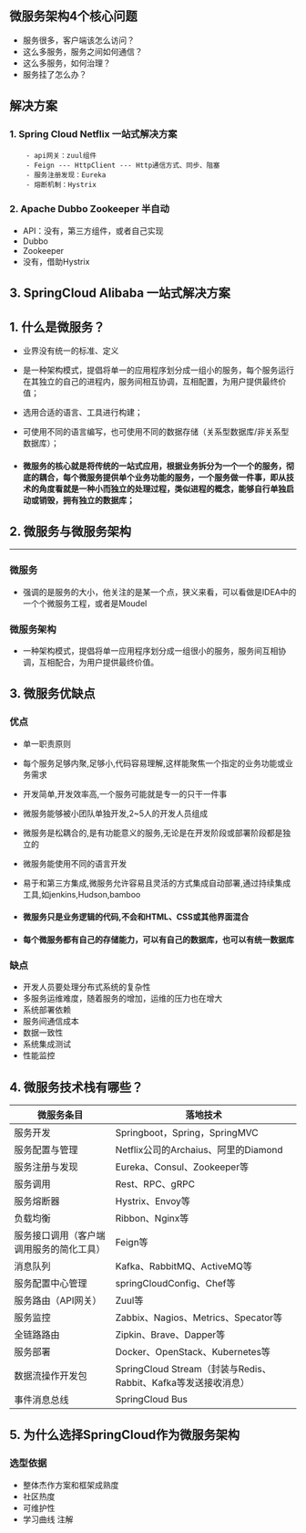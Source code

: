 ## 微服务架构4个核心问题

* 服务很多，客户端该怎么访问？
* 这么多服务，服务之间如何通信？
* 这么多服务，如何治理？
* 服务挂了怎么办？

## 解决方案

### 1. Spring Cloud Netflix 一站式解决方案

		- api网关：zuul组件
		- Feign --- HttpClient --- Http通信方式、同步、阻塞
		- 服务注册发现：Eureka
		- 熔断机制：Hystrix

### 2. Apache Dubbo Zookeeper 半自动

* API：没有，第三方组件，或者自己实现
* Dubbo
* Zookeeper
* 没有，借助Hystrix

## 3. SpringCloud Alibaba 一站式解决方案



## 1. 什么是微服务？

* 业界没有统一的标准、定义

* 是一种架构模式，提倡将单一的应用程序划分成一组小的服务，每个服务运行在其独立的自己的进程内，服务间相互协调，互相配置，为用户提供最终价值；

* 选用合适的语言、工具进行构建；

* 可使用不同的语言编写，也可使用不同的数据存储（关系型数据库/非关系型数据库）；

* ####  微服务的核心就是将传统的一站式应用，根据业务拆分为一个一个的服务，彻底的耦合，每个微服务提供单个业务功能的服务，一个服务做一件事，即从技术的角度看就是一种小而独立的处理过程，类似进程的概念，能够自行单独启动或销毁，拥有独立的数据库；

## 2. 微服务与微服务架构

----

### 微服务

* 强调的是服务的大小，他关注的是某一个点，狭义来看，可以看做是IDEA中的一个个微服务工程，或者是Moudel

### 微服务架构

* 一种架构模式，提倡将单一应用程序划分成一组很小的服务，服务间互相协调，互相配合，为用户提供最终价值。

## 3. 微服务优缺点

### 优点

* 单一职责原则

* 每个服务足够内聚,足够小,代码容易理解,这样能聚焦一个指定的业务功能或业务需求

* 开发简单,开发效率高,一个服务可能就是专一的只干一件事

* 微服务能够被小团队单独开发,2~5人的开发人员组成

* 微服务是松耦合的,是有功能意义的服务,无论是在开发阶段或部署阶段都是独立的

* 微服务能使用不同的语言开发

* 易于和第三方集成,微服务允许容易且灵活的方式集成自动部署,通过持续集成工具,如jenkins,Hudson,bamboo

* #### 微服务只是业务逻辑的代码,不会和HTML、CSS或其他界面混合

* #### 每个微服务都有自己的存储能力，可以有自己的数据库，也可以有统一数据库

### 缺点

* 开发人员要处理分布式系统的复杂性
* 多服务运维难度，随着服务的增加，运维的压力也在增大
* 系统部署依赖 
* 服务间通信成本
* 数据一致性
* 系统集成测试
* 性能监控

## 4. 微服务技术栈有哪些？

| 微服务条目 | 落地技术                      |
| ---------- | ----------------------------- |
| 服务开发   | Springboot，Spring，SpringMVC |
| 服务配置与管理| Netflix公司的Archaius、阿里的Diamond|
| 服务注册与发现 | Eureka、Consul、Zookeeper等 |
| 服务调用 | Rest、RPC、gRPC |
| 服务熔断器 | Hystrix、Envoy等 |
| 负载均衡 | Ribbon、Nginx等 |
| 服务接口调用（客户端调用服务的简化工具） | Feign等 |
| 消息队列 | Kafka、RabbitMQ、ActiveMQ等 |
| 服务配置中心管理 | springCloudConfig、Chef等 |
| 服务路由（API网关） | Zuul等 |
| 服务监控 | Zabbix、Nagios、Metrics、Specator等 |
| 全链路路由 | Zipkin、Brave、Dapper等 |
| 服务部署 | Docker、OpenStack、Kubernetes等 |
| 数据流操作开发包 | SpringCloud Stream（封装与Redis、Rabbit、Kafka等发送接收消息） |
| 事件消息总线 | SpringCloud Bus |

## 5. 为什么选择SpringCloud作为微服务架构

### 选型依据

* 整体杰作方案和框架成熟度
* 社区热度
* 可维护性
* 学习曲线 注解

